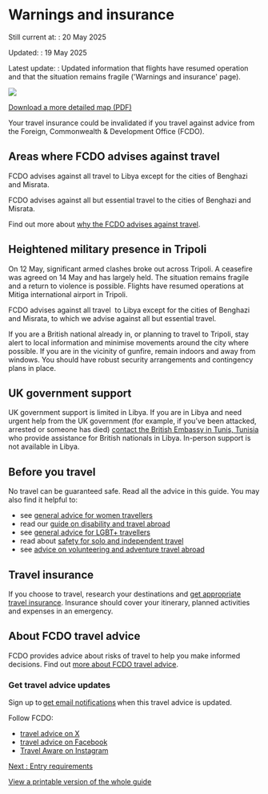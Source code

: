 # Warnings and insurance

Still current at:
:   20 May 2025

Updated:
:   19 May 2025

Latest update:
:   Updated information that flights have resumed operation and that the situation remains fragile ('Warnings and insurance' page).

![](https://assets.publishing.service.gov.uk/media/68237cb42b7ca0cc347e081e/FCDO__TA__024_-_Libya_Travel_Advice_Ed3__WEB_.jpg)


[Download a more detailed map (PDF)](https://assets.publishing.service.gov.uk/media/68237cb42b7ca0cc347e081f/FCDO__TA__024_-_Libya_Travel_Advice_Ed3.pdf)

Your travel insurance could be invalidated if you travel against advice from the Foreign, Commonwealth & Development Office (FCDO).

## Areas where FCDO advises against travel

FCDO advises against all travel to Libya except for the cities of Benghazi and Misrata.

FCDO advises against all but essential travel to the cities of Benghazi and Misrata.

Find out more about [why the FCDO advises against travel](https://www.gov.uk/foreign-travel-advice/libya/regional-risks).

## Heightened military presence in Tripoli

On 12 May, significant armed clashes broke out across Tripoli. A ceasefire was agreed on 14 May and has largely held. The situation remains fragile and a return to violence is possible. Flights have resumed operations at Mitiga international airport in Tripoli.

FCDO advises against all travel  to Libya except for the cities of Benghazi and Misrata, to which we advise against all but essential travel.

If you are a British national already in, or planning to travel to Tripoli, stay alert to local information and minimise movements around the city where possible. If you are in the vicinity of gunfire, remain indoors and away from windows. You should have robust security arrangements and contingency plans in place.

## UK government support

UK government support is limited in Libya. If you are in Libya and need urgent help from the UK government (for example, if you’ve been attacked, arrested or someone has died) [contact the British Embassy in Tunis, Tunisia](https://www.gov.uk/world/organisations/british-embassy-tunis) who provide assistance for British nationals in Libya. In-person support is not available in Libya.

## Before you travel

No travel can be guaranteed safe. Read all the advice in this guide. You may also find it helpful to:

* see [general advice for women travellers](https://www.gov.uk/guidance/advice-for-women-travelling-abroad)
* read our [guide on disability and travel abroad](https://www.gov.uk/government/publications/disabled-travellers)
* see [general advice for LGBT+ travellers](https://www.gov.uk/guidance/lesbian-gay-bisexual-and-transgender-foreign-travel-advice)
* read about [safety for solo and independent travel](https://www.gov.uk/guidance/solo-and-independent-travel)
* see [advice on volunteering and adventure travel abroad](https://www.gov.uk/guidance/safer-adventure-travel-and-volunteering-overseas)

## Travel insurance

If you choose to travel, research your destinations and [get appropriate travel insurance](https://www.gov.uk/guidance/foreign-travel-insurance). Insurance should cover your itinerary, planned activities and expenses in an emergency.

## About FCDO travel advice

FCDO provides advice about risks of travel to help you make informed decisions. Find out [more about FCDO travel advice](https://www.gov.uk/guidance/about-foreign-commonwealth-development-office-travel-advice).

### Get travel advice updates

Sign up to [get email notifications](https://www.gov.uk/foreign-travel-advice/libya/email-signup) when this travel advice is updated.

Follow FCDO:

* [travel advice on X](https://x.com/fcdotravelgovuk)
* [travel advice on Facebook](https://www.facebook.com/FCDOTravel/)
* [Travel Aware on Instagram](https://www.instagram.com/accounts/login/?next=https%3A%2F%2Fwww.instagram.com%2Ftravelaware%2F&is_from_rle)

[Next
:
Entry requirements](/foreign-travel-advice/libya/entry-requirements)

[View a printable version of the whole guide](/foreign-travel-advice/libya/print)